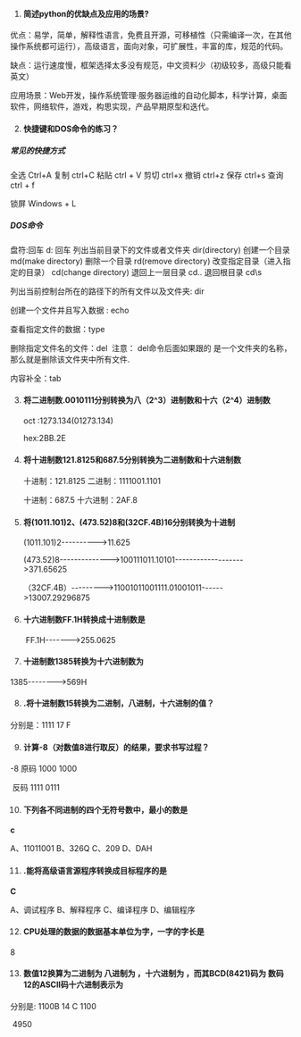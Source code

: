 1. #### 简述python的优缺点及应用的场景?

  优点：易学，简单，解释性语言，免费且开源，可移植性（只需编译一次，在其他操作系统都可运行），高级语言，面向对象，可扩展性，丰富的库，规范的代码。

  缺点：运行速度慢，框架选择太多没有规范，中文资料少（初级较多，高级只能看英文）

  应用场景：Web开发，操作系统管理·服务器运维的自动化脚本，科学计算，桌面软件，网络软件，游戏，构思实现，产品早期原型和迭代。

2. #### 快捷键和DOS命令的练习？

  ##### 常见的快捷方式

  全选     Ctrl+A
  复制     ctrl+C
  粘贴     ctrl + V
  剪切     ctrl+x
  撤销     ctrl+z
  保存     ctrl+s
  查询     ctrl + f

  锁屏    Windows + L

  ##### DOS命令

   盘符:回车    d:   回车
  列出当前目录下的文件或者文件夹   dir(directory)
  创建一个目录     md(make directory)
  删除一个目录     rd(remove directory)
  改变指定目录（进入指定的目录）     cd(change directory)
  退回上一层目录    cd..
  退回根目录     cd\s

  列出当前控制台所在的路径下的所有文件以及文件夹: dir

  创建一个文件并且写入数据 :  echo

  查看指定文件的数据：type 

  删除指定文件名的文件：del    注意： del命令后面如果跟的 是一个文件夹的名称，那么就是删除该文件夹中所有文件.

  内容补全：tab

  

3. #### 将二进制数.0010111分别转换为八（2^3）进制数和十六（2^4）进制数

   oct :1273.134(01273.134)

   hex:2BB.2E

4. #### 将十进制数121.8125和687.5分别转换为二进制数和十六进制数

   十进制：121.8125     二进制：1111001.1101

   十进制：687.5           十六进制：2AF.8

5. #### 将(1011.101)2、(473.52)8和(32CF.4B)16分别转换为十进制

   (1011.101)2---------->11.625

   (473.52)8-------------->100111011.10101------------------->371.65625

   （32CF.4B）--------->11001011001111.01001011------>13007.29296875

6. #### 十六进制数FF.1H转换成十进制数是 

   ​    FF.1H------->255.0625

7. #### 十进制数1385转换为十六进制数为    

  1385-------->569H     

8. #### .将十进制数15转换为二进制，八进制，十六进制的值？

  分别是：1111     17      F

9. #### 计算-8（对数值8进行取反）的结果，要求书写过程？

  -8   原码   1000 1000

  ​      反码    1111 0111

10. #### 下列各不同进制的四个无符号数中，最小的数是   

  **c**

  A、11011001        B、326Q         C、209        D、DAH

11. #### .能将高级语言源程序转换成目标程序的是    

   **C**           

   A、调试程序           B、解释程序       C、编译程序      D、编辑程序

12. #### CPU处理的数据的数据基本单位为字，一字的字长是     

   8

13. #### 数值12换算为二进制为          八进制为        ，十六进制为         ，而其BCD(8421)码为         数码12的ASCII码十六进制表示为  

   分别是:  1100B      14       C     1100        

​     4950    